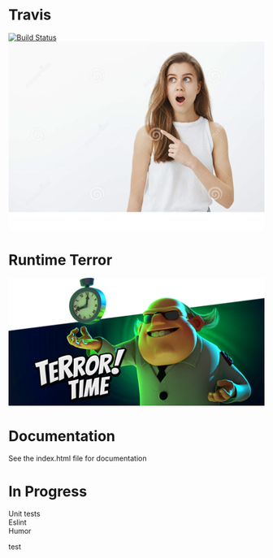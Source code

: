 # Travis
[![Build Status](https://travis-ci.com/ucsd-cse112/team9-webcomponent.svg?token=SYYH9pqzsbfveDCnEAbx&branch=valentin)](https://travis-ci.com/ucsd-cse112/team9-webcomponent)
![](images/lol.png)

# Runtime Terror
![](images/tim_terror.png)

# Documentation
See the index.html file for documentation

# In Progress
Unit tests  
Eslint  
Humor

test 
